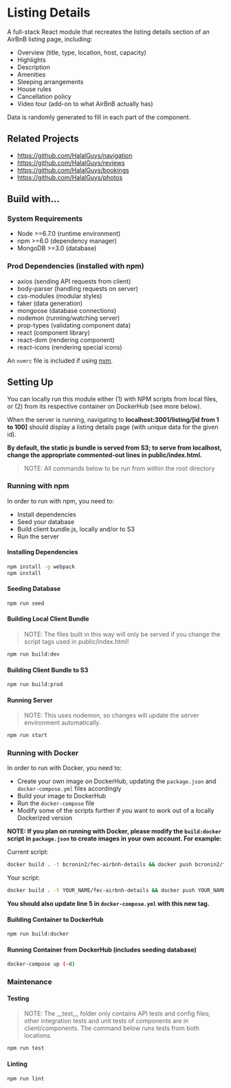 # Listing Details

A full-stack React module that recreates the listing details section of an AirBnB listing page, including:

- Overview (title, type, location, host, capacity)
- Highlights
- Description
- Amenities
- Sleeping arrangements
- House rules
- Cancellation policy
- Video tour (add-on to what AirBnB actually has)

Data is randomly generated to fill in each part of the component.

## Related Projects

- https://github.com/HalalGuys/navigation
- https://github.com/HalalGuys/reviews
- https://github.com/HalalGuys/bookings
- https://github.com/HalalGuys/photos

## Build with...

### System Requirements

- Node >=6.7.0 (runtime environment)
- npm >=6.0 (dependency manager)
- MongoDB >=3.0 (database)

### Prod Dependencies (installed with npm)

- axios (sending API requests from client)
- body-parser (handling requests on server)
- css-modules (modular styles)
- faker (data generation)
- mongoose (database connections)
- nodemon (running/watching server)
- prop-types (validating component data)
- react (component library)
- react-dom (rendering component)
- react-icons (rendering special icons)

An `nvmrc` file is included if using [nvm](https://github.com/creationix/nvm).

## Setting Up

You can locally run this module either (1) with NPM scripts from local files, or (2) from its respective container on DockerHub (see more below).

When the server is running, navigating to **localhost:3001/listing/[id from 1 to 100]** should display a listing details page (with unique data for the given id).

**By default, the static js bundle is served from S3; to serve from localhost, change the appropriate commented-out lines in public/index.html.**

> NOTE: All commands below to be run from within the root directory

### Running with npm

In order to run with npm, you need to:

- Install dependencies
- Seed your database
- Build client bundle.js, locally and/or to S3
- Run the server

#### Installing Dependencies

```sh
npm install -g webpack
npm install
```

#### Seeding Database

```sh
npm run seed
```

#### Building Local Client Bundle

> NOTE: The files built in this way will only be served if you change the script tags used in public/index.html!

```sh
npm run build:dev
```

#### Building Client Bundle to S3

```sh
npm run build:prod
```

#### Running Server

> NOTE: This uses nodemon, so changes will update the server environment automatically.

```sh
npm run start
```

### Running with Docker

In order to run with Docker, you need to:

- Create your own image on DockerHub, updating the `package.json` and `docker-compose.yml` files accordingly
- Build your image to DockerHub
- Run the `docker-compose` file
- Modify some of the scripts further if you want to work out of a locally Dockerized version

**NOTE: If you plan on running with Docker, please modify the `build:docker` script in `package.json` to create images in your own account. For example:**

Current script:

```sh
docker build . -t bcronin2/fec-airbnh-details && docker push bcronin2/fec-airbnh-details
```

Your script:

```sh
docker build . -t YOUR_NAME/fec-airbnh-details && docker push YOUR_NAME/fec-airbnh-details
```

**You should also update line 5 in `docker-compose.yml` with this new tag.**

#### Building Container to DockerHub

```sh
npm run build:docker
```

#### Running Container from DockerHub (includes seeding database)

```sh
docker-compose up (-d)
```

### Maintenance

#### Testing

> NOTE: The \_\_test\_\_ folder only contains API tests and config files; other integration tests and unit tests of components are in client/components. The command below runs tests from both locations.

```sh
npm run test
```

#### Linting

```sh
npm run lint
```
